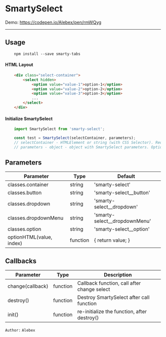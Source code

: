 # SmartySelect
Demo: https://codepen.io/Alebex/pen/rmWQyg

------------------------------------------

## Usage

```console
    npm install --save smarty-tabs
``` 

#### HTML Layout

```HTML
    <div class="select-container">
        <select hidden>
            <option value="value-1">option-1</option>
            <option value="value-2">option-2</option>
            <option value="value-3">option-3</option>
            ...
        </select>
    </div>
```

#### Initialize SmartySelect

```js
    import SmartySelect from 'smarty-select';

    const test = SmartySelect(selectContainer, parameters);    
    // selectContainer - HTMLElement or string (with CSS Selector). Required.
    // parameters - object - object with SmartySelect parameters. Optional.
```

## Parameters

Parameter                  | Type      | Default
---------------------------|-----------|--------------------
classes.container          | string    | 'smarty-select'
classes.button             | string    | 'smarty-select__button'
classes.dropdown           | string    | 'smarty-select__dropdown'
classes.dropdownMenu       | string    | 'smarty-select__dropdownMenu'
classes.option             | string    | 'smarty-select__option'
optionHTML(value, index)   | function  | { return value; }

## Callbacks

Parameter                  | Type      | Description
---------------------------|-----------|--------------------
change(callback)           | function  | Callback function, call after change select
destroy()                  | function  | Destroy SmartySelect after call function
init()                     | function  | re-initialize the function, after destroy()

`Author:` `Alebex`